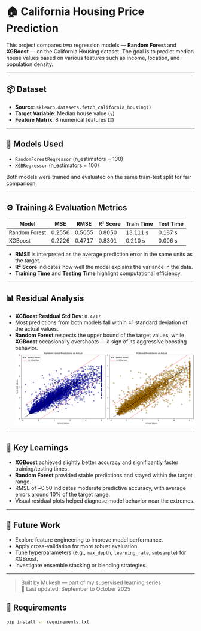 # 🏠 California Housing Price Prediction

This project compares two regression models — **Random Forest** and **XGBoost** — on the California Housing dataset. The goal is to predict median house values based on various features such as income, location, and population density.

---

## 📦 Dataset

- **Source**: `sklearn.datasets.fetch_california_housing()`
- **Target Variable**: Median house value (`y`)
- **Feature Matrix**: 8 numerical features (`X`)

---

## 🧠 Models Used

- `RandomForestRegressor` (n_estimators = 100)
- `XGBRegressor` (n_estimators = 100)

Both models were trained and evaluated on the same train-test split for fair comparison.

---

## ⚙️ Training & Evaluation Metrics

| Model           | MSE     | RMSE    | R² Score | Train Time | Test Time |
|----------------|---------|---------|----------|------------|-----------|
| Random Forest  | 0.2556  | 0.5055  | 0.8050   | 13.111 s   | 0.187 s   |
| XGBoost        | 0.2226  | 0.4717  | 0.8301   | 0.210 s    | 0.006 s   |

- **RMSE** is interpreted as the average prediction error in the same units as the target.
- **R² Score** indicates how well the model explains the variance in the data.
- **Training Time** and **Testing Time** highlight computational efficiency.

---

## 📊 Residual Analysis

- **XGBoost Residual Std Dev**: `0.4717`
- Most predictions from both models fall within ±1 standard deviation of the actual values.
- **Random Forest** respects the upper bound of the target values, while **XGBoost** occasionally overshoots — a sign of its aggressive boosting behavior.
![Random Forest & XGBoost](https://github.com/Mukesh-2005/Coursera-ML-Labs/blob/main/Random_Forest%20%26%20XGBoost/visuals/Random%20vs%20XGBoost.png)
---

## 🧠 Key Learnings

- **XGBoost** achieved slightly better accuracy and significantly faster training/testing times.
- **Random Forest** provided stable predictions and stayed within the target range.
- RMSE of ~0.50 indicates moderate predictive accuracy, with average errors around 10% of the target range.
- Visual residual plots helped diagnose model behavior near the extremes.

---

## 📁 Future Work

- Explore feature engineering to improve model performance.
- Apply cross-validation for more robust evaluation.
- Tune hyperparameters (e.g., `max_depth`, `learning_rate`, `subsample`) for XGBoost.
- Investigate ensemble stacking or blending strategies.

---


> Built by Mukesh — part of my supervised learning series  
> 📅 Last updated: September to October 2025
## 🧪 Requirements

```bash
pip install -r requirements.txt

